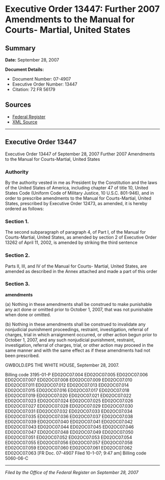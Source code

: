 # Executive Order 13447: Further 2007 Amendments to the Manual for Courts- Martial, United States

## Summary

**Date:** September 28, 2007

**Document Details:**
- Document Number: 07-4907
- Executive Order Number: 13447
- Citation: 72 FR 56179

## Sources
- [Federal Register](https://www.federalregister.gov/documents/2007/10/02/07-4907/further-2007-amendments-to-the-manual-for-courts--martial-united-states)
- [XML Source](https://www.federalregister.gov/documents/full_text/xml/2007/10/02/07-4907.xml)

---

## Executive Order 13447

Executive Order 13447 of September 28, 2007
Further 2007 Amendments to the Manual for Courts-Martial, United States
### Authority

By the authority vested in me as President by the Constitution and the laws of the United States of America, including chapter 47 of title 10, United States Code (Uniform Code of Military Justice, 10 U.S.C. 801-946), and in order to prescribe amendments to the Manual for Courts-Martial, United States, prescribed by Executive Order 12473, as amended, it is hereby ordered as follows:
### Section 1.

The second subparagraph of paragraph 4, of Part I, of the Manual for Courts-Martial, United States, as amended by section 2 of Executive Order 13262 of April 11, 2002, is amended by striking the third sentence
### Section 2.

Parts II, III, and IV of the Manual for Courts- Martial, United States, are amended as described in the Annex attached and made a part of this order
### Section 3.

**amendments**

(a) Nothing in these amendments shall be construed to make punishable any act done or omitted prior to October 1, 2007, that was not punishable when done or omitted.

(b) Nothing in these amendments shall be construed to invalidate any nonjudicial punishment proceedings, restraint, investigation, referral of charges, trial in which arraignment occurred, or other action begun prior to October 1, 2007, and any such nonjudicial punishment, restraint, investigation, referral of charges, trial, or other action may proceed in the same manner and with the same effect as if these amendments had not been prescribed.

GWBOLD.EPS
THE WHITE HOUSE,
September 28, 2007.

Billing code 3195-01-P
ED02OC07.004
ED02OC07.005
ED02OC07.006
ED02OC07.007
ED02OC07.008
ED02OC07.009
ED02OC07.010
ED02OC07.011
ED02OC07.012
ED02OC07.013
ED02OC07.014
ED02OC07.015
ED02OC07.016
ED02OC07.017
ED02OC07.018
ED02OC07.019
ED02OC07.020
ED02OC07.021
ED02OC07.022
ED02OC07.023
ED02OC07.024
ED02OC07.025
ED02OC07.026
ED02OC07.027
ED02OC07.028
ED02OC07.029
ED02OC07.030
ED02OC07.031
ED02OC07.032
ED02OC07.033
ED02OC07.034
ED02OC07.035
ED02OC07.036
ED02OC07.037
ED02OC07.038
ED02OC07.039
ED02OC07.040
ED02OC07.041
ED02OC07.042
ED02OC07.043
ED02OC07.044
ED02OC07.045
ED02OC07.046
ED02OC07.047
ED02OC07.048
ED02OC07.049
ED02OC07.050
ED02OC07.051
ED02OC07.052
ED02OC07.053
ED02OC07.054
ED02OC07.055
ED02OC07.056
ED02OC07.057
ED02OC07.058
ED02OC07.059
ED02OC07.060
ED02OC07.061
ED02OC07.062
ED02OC07.063
[FR Doc. 07-4907
Filed 10-1-07; 9:47 am]
Billing code 5060-06-C

---

*Filed by the Office of the Federal Register on September 28, 2007*
